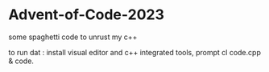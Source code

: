 # Advent-of-Code-2023
some spaghetti code to unrust my c++

to run dat : install visual editor and c++ integrated tools, prompt cl code.cpp & code.